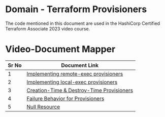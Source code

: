 # Domain  - Terraform Provisioners

The code mentioned in this document are used in the HashiCorp Certified Terraform Associate 2023 video course.


# Video-Document Mapper

| Sr No | Document Link |
| ------ | ------ |
| 1 | [Implementing remote-exec provisioners][PlDa] |
| 2 | [Implementing local-exec provisioners][PlDb] |
| 3 | [Creation-Time & Destroy-Time Provisioners][PlDc] |
| 4 | [Failure Behavior for Provisioners][PlDd] |
| 5 | [Null Resource][PlDe] |

[PlDa]: <./remote-exec.md>
[PlDb]: <./local-exec.tf>
[PlDc]: <./provisioner-types.md>
[PlDd]: <./failure-behavior.md>
[PlDe]: <./null.md>
